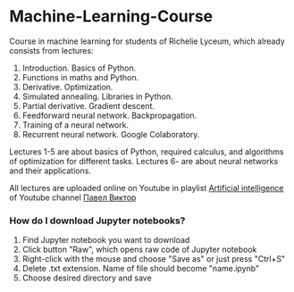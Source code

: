 # Machine-Learning-Course
Course in machine learning for students of Richelie Lyceum, which already consists from lectures:
1. Introduction. Basics of Python. 
2. Functions in maths and Python.
3. Derivative. Optimization.
4. Simulated annealing. Libraries in Python.
5. Partial derivative. Gradient descent.
6. Feedforward neural network. Backpropagation.
7. Training of a neural network.
8. Recurrent neural network. Google Colaboratory.

Lectures 1-5 are about basics of Python, required calculus, and algorithms of optimization for different tasks.
Lectures 6- are about neural networks and their applications.

All lectures are uploaded online on Youtube in playlist [Artificial intelligence](https://www.youtube.com/watch?v=kSB5ClFPxs8&list=PL1Us50cZo25kccD9uFMjtX2uyIeBLl3ti) of Youtube channel [Павел Виктор](https://www.youtube.com/channel/UCWfhBu4fAt126ZbxREz3IBw)

### How do I download Jupyter notebooks?
1. Find Jupyter notebook you want to download
2. Click button "Raw", which opens raw code of Jupyter notebook
3. Right-click with the mouse and choose "Save as" or just press "Ctrl+S"
4. Delete .txt extension. Name of file should become "name.ipynb"
5. Choose desired directory and save
